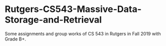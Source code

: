 # Rutgers-CS543-Massive-Data-Storage-and-Retrieval
Some assignments and group works of CS 543 in Rutgers in Fall 2019 with Grade B+.
